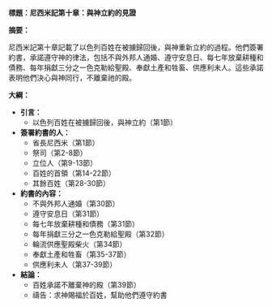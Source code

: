 **標題：尼西米記第十章：與神立約的見證**

**摘要：**

尼西米記第十章記載了以色列百姓在被擄歸回後，與神重新立約的過程。他們簽署約書，承諾遵守神的律法，包括不與外邦人通婚、遵守安息日、每七年放棄耕種和債務、每年捐獻三分之一色克勒給聖殿、奉獻土產和牲畜、供應利未人。這些承諾表明他們決心與神同行，不離棄祂的殿。

**大綱：**

* **引言：**
    * 以色列百姓在被擄歸回後，與神立約（第1節）
* **簽署約書的人：**
    * 省長尼西米（第1節）
    * 祭司（第2-8節）
    * 立位人（第9-13節）
    * 百姓的首領（第14-22節）
    * 其餘百姓（第28-30節）
* **約書的內容：**
    * 不與外邦人通婚（第30節）
    * 遵守安息日（第31節）
    * 每七年放棄耕種和債務（第31節）
    * 每年捐獻三分之一色克勒給聖殿（第32節）
    * 輪流供應聖殿柴火（第34節）
    * 奉獻土產和牲畜（第35-37節）
    * 供應利未人（第37-39節）
* **結論：**
    * 百姓承諾不離棄神的殿（第39節）
    * 禱告：求神賜福於百姓，幫助他們遵守約書